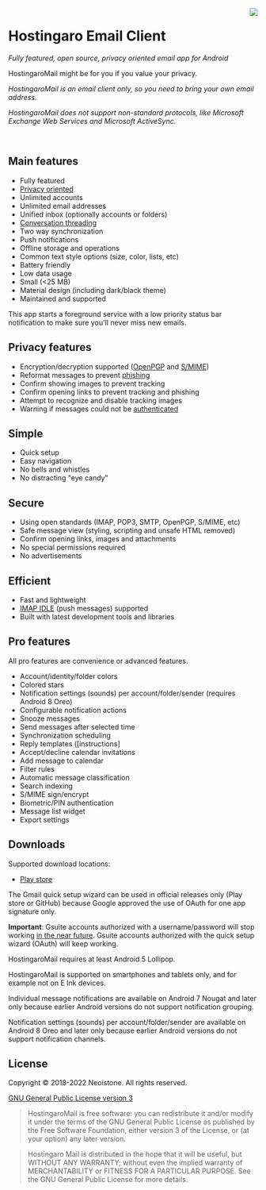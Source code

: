 
<img align="right" src="https://hostingaro.com/static/brand/icon.png">

# Hostingaro Email Client

*Fully featured, open source, privacy oriented email app for Android*


HostingaroMail might be for you if you value your privacy.

*HostingaroMail is an email client only, so you need to bring your own email address.*

*HostingaroMail does not support non-standard protocols, like Microsoft Exchange Web Services and Microsoft ActiveSync.*

<br>

## Main features

* Fully featured
* [Privacy oriented](https://github.com/Hostingaro/Hostingaro-Mail/blob/master/PRIVACY.md)
* Unlimited accounts
* Unlimited email addresses
* Unified inbox (optionally accounts or folders)
* [Conversation threading](https://en.wikipedia.org/wiki/Conversation_threading)
* Two way synchronization
* Push notifications
* Offline storage and operations
* Common text style options (size, color, lists, etc)
* Battery friendly
* Low data usage
* Small (<25 MB)
* Material design (including dark/black theme)
* Maintained and supported

This app starts a foreground service with a low priority status bar notification to make sure you'll never miss new emails.

## Privacy features

* Encryption/decryption supported ([OpenPGP](https://www.openpgp.org/) and [S/MIME](https://en.wikipedia.org/wiki/S/MIME))
* Reformat messages to prevent [phishing](https://en.wikipedia.org/wiki/Phishing)
* Confirm showing images to prevent tracking
* Confirm opening links to prevent tracking and phishing
* Attempt to recognize and disable tracking images
* Warning if messages could not be [authenticated](https://github.com/Hostingaro/Hostingaro-Mail/blob/master/FAQ.md#user-content-faq92)

## Simple

* Quick setup
* Easy navigation
* No bells and whistles
* No distracting "eye candy"

## Secure

* Using open standards (IMAP, POP3, SMTP, OpenPGP, S/MIME, etc)
* Safe message view (styling, scripting and unsafe HTML removed)
* Confirm opening links, images and attachments
* No special permissions required
* No advertisements

## Efficient

* Fast and lightweight
* [IMAP IDLE](https://en.wikipedia.org/wiki/IMAP_IDLE) (push messages) supported
* Built with latest development tools and libraries

## Pro features

All pro features are convenience or advanced features.

* Account/identity/folder colors
* Colored stars
* Notification settings (sounds) per account/folder/sender (requires Android 8 Oreo)
* Configurable notification actions
* Snooze messages 
* Send messages after selected time
* Synchronization scheduling 
* Reply templates ([instructions]
* Accept/decline calendar invitations
* Add message to calendar
* Filter rules 
* Automatic message classification
* Search indexing
* S/MIME sign/encrypt
* Biometric/PIN authentication
* Message list widget
* Export settings

## Downloads

Supported download locations:

* [Play store](https://play.google.com/store/apps/details?id=com.hostingaro.email)

The Gmail quick setup wizard can be used in official releases only (Play store or GitHub) because Google approved the use of OAuth for one app signature only.

**Important**: Gsuite accounts authorized with a username/password will stop working
[in the near future](https://gsuiteupdates.googleblog.com/2019/12/less-secure-apps-oauth-google-username-password-incorrect.html).
Gsuite accounts authorized with the quick setup wizard (OAuth) will keep working.

HostingaroMail requires at least Android 5 Lollipop.

HostingaroMail is supported on smartphones and tablets only, and for example not on E Ink devices.

Individual message notifications are available on Android 7 Nougat and later only
because earlier Android versions do not support notification grouping.

Notification settings (sounds) per account/folder/sender are available on Android 8 Oreo and later only
because earlier Android versions do not support notification channels.


## License

Copyright &copy; 2018-2022 Neoistone. All rights reserved.

[GNU General Public License version 3](https://www.gnu.org/licenses/gpl.txt)

> HostingaroMail is free software: you can redistribute it and/or modify it under the terms of the GNU General Public License as published by the Free Software Foundation, either version 3 of the License, or (at your option) any later version.

> Hostingaro Mail is distributed in the hope that it will be useful, but WITHOUT ANY WARRANTY; without even the implied warranty of MERCHANTABILITY or FITNESS FOR A PARTICULAR PURPOSE. See the GNU General Public License for more details.
